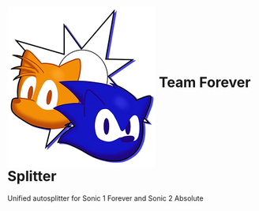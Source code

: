 <h1> <img src="https://raw.githubusercontent.com/SonicSpeedrunning/LiveSplit.TeamForeverSplitter/main/Sonic_2_Absolute_Icon.webp" alt="SonicForever" align="middle"/> Team Forever Splitter</h1>

Unified autosplitter for Sonic 1 Forever and Sonic 2 Absolute

